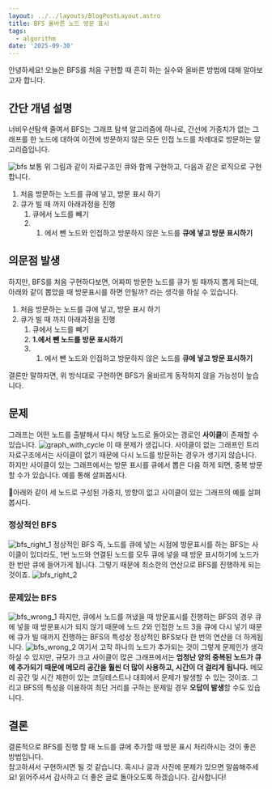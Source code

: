 ```yaml
---
layout: ../../layouts/BlogPostLayout.astro
title: BFS 올바른 노드 방문 표시
tags:
  - algorithm
date: '2025-09-30'
---
```


안녕하세요! 오늘은 BFS를 처음 구현할 때 흔히 하는 실수와 올바른 방법에 대해 알아보고자 합니다.

## 간단 개념 설명

너비우선탐색 줄여서 BFS는 그래프 탐색 알고리즘에 하나로, 간선에 가중치가 없는 그래프를 한 노드에 대하여 이전에 방문하지 않은 모든 인접 노드를 차례대로 방문하는 알고리즘입니다.

![bfs](../../../public/bfs.png)
보통 위 그림과 같이 자료구조인 큐와 함께 구현하고, 다음과 같은 로직으로 구현합니다.

1. 처음 방문하는 노드를 큐에 넣고, 방문 표시 하기
2. 큐가 빌 때 까지 아래과정을 진행
   1. 큐에서 노드를 빼기
   2. 1. 에서 뺀 노드와 인접하고 방문하지 않은 노드를 **큐에 넣고 방문 표시하기**

## 의문점 발생

하지만, BFS를 처음 구현하다보면, 어짜피 방문한 노드를 큐가 빌 때까지 뽑게 되는데, 아래와 같이 뽑았을 때 방문표시를 하면 안될까? 라는 생각을 하실 수 있습니다.

1. 처음 방문하는 노드를 큐에 넣고, 방문 표시 하기
2. 큐가 빌 때 까지 아래과정을 진행
   1. 큐에서 노드를 빼기
   2. **1.에서 뺀 노드를 방문 표시하기**
   3. 1. 에서 뺀 노드와 인접하고 방문하지 않은 노드를 **큐에 넣고 방문 표시하기**

결론만 말하자면, 위 방식대로 구현하면 BFS가 올바르게 동작하지 않을 가능성이 높습니다.

## 문제

그래프는 어떤 노드를 출발해서 다시 해당 노드로 돌아오는 경로인 **사이클**이 존재할 수 있습니다.
![graph_with_cycle](../../../public/graph_with_cycle.png)
이 때 문제가 생깁니다. 사이클이 없는 그래프인 트리 자료구조에서는 사이클이 없기 때문에 다시 노드를 방문하는 경우가 생기지 않습니다. 하지만 사이클이 있는 그래프에서는 방문 표시를 큐에서 뽑은 다음 하게 되면, 중복 방문할 수가 있습니다. 예를 통해 살펴봅시다.

아래와 같이 세 노드로 구성된 가중치, 방향이 없고 사이클이 있는 그래프의 예를 살펴봅시다.

### 정상적인 BFS

![bfs_right_1](../../../public/bfs-right-1.png)
정상적인 BFS 즉, 노드를 큐에 넣는 시점에 방문표시를 하는 BFS는 사이클이 있더라도, 1번 노드와 연결된 노드를 모두 큐에 넣을 때 방문 표시하기에 노드가 한 번만 큐에 들어가게 됩니다. 그렇기 때문에 최소한의 연산으로 BFS를 진행하게 되는 것이죠.
![bfs_right_2](../../../public/bfs-right-2.png)

### 문제있는 BFS

![bfs_wrong_1](../../../public/bfs-wrong-1.png)
하지만, 큐에서 노드를 꺼냈을 때 방문표시를 진행하는 BFS의 경우 큐에 넣을 때 방문표시가 되지 않기 때문에
노드 2와 인접한 노드 3을 큐에 다시 넣기 때문에 큐가 빌 때까지 진행하는 BFS의 특성상 정상적인 BFS보다 한 번의 연산을 더 하게됩니다.
![bfs_wrong_2](../../../public/bfs_wrong-2.png)
여기서 고작 하나의 노드가 추가되는 것이 그렇게 문제인가 생각하실 수 있지만, 규모가 크고 사이클이 많은 그래프에서는 **엄청난 양의 중복된 노드가 큐에 추가되기 때문에 메모리 공간을 훨씬 더 많이 사용하고, 시간이 더 걸리게 됩니다.** 메모리 공간 및 시간 제한이 있는 코딩테스트나 대회에서 문제가 발생할 수 있는 것이죠. 그리고 BFS의 특성을 이용하여 최단 거리를 구하는 문제일 경우 **오답이 발생**할 수도 있습니다.

## 결론

결론적으로 BFS를 진행 할 때 노드를 큐에 추가할 때 방문 표시 처리하시는 것이 좋은 방법입니다.  
참고하셔서 구현하시면 될 것 같습니다. 혹시나 글과 사진에 문제가 있으면 말씀해주세요!
읽어주셔서 감사하고 더 좋은 글로 돌아오도록 하겠습니다. 감사합니다!
